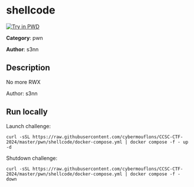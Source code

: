 # shellcode

[![Try in PWD](https://raw.githubusercontent.com/play-with-docker/stacks/master/assets/images/button.png)](https://labs.play-with-docker.com/?stack=https://raw.githubusercontent.com/cybermouflons/CCSC-CTF-2024/master/pwn/shellcode/docker-compose.yml)


**Category**: pwn

**Author**: s3nn

## Description

No more RWX


Author: s3nn



## Run locally

Launch challenge:
```
curl -sSL https://raw.githubusercontent.com/cybermouflons/CCSC-CTF-2024/master/pwn/shellcode/docker-compose.yml | docker compose -f - up -d
```

Shutdown challenge:
```
curl -sSL https://raw.githubusercontent.com/cybermouflons/CCSC-CTF-2024/master/pwn/shellcode/docker-compose.yml | docker compose -f - down
```

